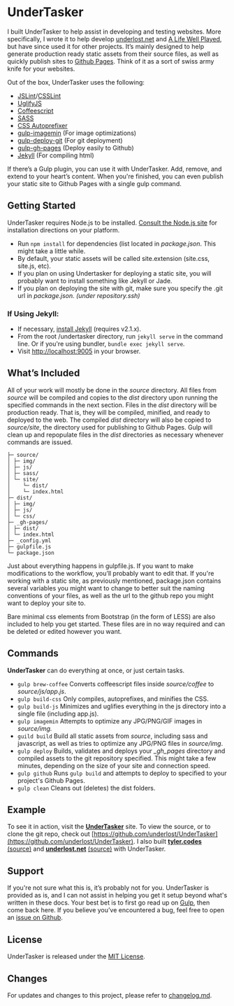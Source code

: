 # UnderTasker

I built UnderTasker to help assist in developing and testing websites. More specifically, I wrote it to help develop [underlost.net](underlost.net) and [A Life Well Played](alifewellplayed.com), but have since used it for other projects. It’s mainly designed to help generate production ready static assets from their source files, as well as quickly publish sites to [Github Pages](pages.github.com). Think of it as a sort of swiss army knife for your websites. 

Out of the box, UnderTasker uses the following:

*   [JSLint](http://www.jslint.com)/[CSSLint](csslint.net)
*   [UglifyJS](http://marijnhaverbeke.nl//uglifyjs)
*   [Coffeescript](http://coffeescript.org/)
*   [SASS](http://sass-lang.com/)
*   [CSS Autoprefixer](http://github.com/ai/autoprefixer)
*   [gulp-imagemin](https://www.npmjs.com/package/gulp-imagemin) (For image optimizations)
*   [gulp-deploy-git](https://www.npmjs.com/package/gulp-deploy-git) (For git deployment)
*   [gulp-gh-pages](https://www.npmjs.com/package/gulp-gh-pages) (Deploy easily to Github)
*   [Jekyll](http://jekyllrb.com/) (For compiling html)

If there’s a Gulp plugin, you can use it with UnderTasker. Add, remove, and extend to your heart’s content. When you&#39;re finished, you can even publish your static site to Github Pages with a single gulp command.

## Getting Started

UnderTasker requires Node.js to be installed. [Consult the Node.js site](http://nodejs.org/download/) for installation directions on your platform.

*  Run `npm install` for dependencies (list located in _package.json_. This might take a little while.
*  By default, your static assets will be called site.extension (site.css, site.js, etc).
*  If you plan on using Undertasker for deploying a static site, you will probably want to install something like Jekyll or Jade. 
*  If you plan on deploying the site with git, make sure you specify the .git url in _package.json. (under repository.ssh)_

### If Using Jekyll:

*   If necessary, [install Jekyll](http://jekyllrb.com/docs/installation) (requires v2.1.x).
*   From the root /undertasker directory, run `jekyll serve` in the command line. Or if you're using bundler, `bundle exec jekyll serve`.
*   Visit [http://localhost:9005](http://localhost:9005/) in your browser.

## What’s Included

All of your work will mostly be done in the _source_ directory. All files from _source_ will be compiled and copies to the _dist_ directory upon running the specified commands in the next section. Files in the _dist_ directory will be production ready. That is, they will be compiled, minified, and ready to deployed to the web. The compiled _dist_ directory will also be copied to _source/site_, the directory used for publishing to Github Pages. Gulp will clean up and repopulate files in the _dist_ directories as necessary whenever commands are issued.
  
```
├─ source/
│ ├─ img/
│ ├─ js/
│ ├─ sass/
│ └─ site/
│    └─ dist/
│    └─ index.html
├─ dist/
│ ├─ img/
│ ├─ js/
│ └─ css/
├─ _gh-pages/
│ ├─ dist/
│ └─ index.html
├─ _config.yml
├─ gulpfile.js
└─ package.json
```

Just about everything happens in gulpfile.js. If you want to make modifications to the workflow, you’ll probably want to edit that. If you&#39;re working with a static site, as previously mentioned, package.json contains several variables you might want to change to better suit the naming conventions of your files, as well as the url to the github repo you might want to deploy your site to.

Bare minimal css elements from Bootstrap (in the form of LESS) are also included to help you get started. These files are in no way required and can be deleted or edited however you want.

## Commands

**UnderTasker** can do everything at once, or just certain tasks. 

*   `gulp brew-coffee`
Converts coffeescript files inside _source/coffee_ to _source/js/app.js_. 
*   `gulp build-css`
Only compiles, autoprefixes, and minifies the CSS. 
*   `gulp build-js`
Minimizes and uglifies everything in the js directory into a single file (including app.js).
*   `gulp imagemin`
Attempts to optimize any JPG/PNG/GIF images in _source/img._
*   `guild build`
Build all static assets from _source_, including sass and javascript, as well as tries to optimize any JPG/PNG files in _source/img_.
*   `gulp deploy`
Builds, validates and deploys your *_gh_pages* directory and compiled assets to the git repository specified. This might take a few minutes, depending on the size of your site and connection speed.
*   `gulp github`
Runs `gulp build` and attempts to deploy to specified to your project's Github Pages.
*   `gulp clean`
Cleans out (deletes) the dist folders.

## Example

To see it in action, visit the [**UnderTasker**](http://tyler.codes/UnderTasker) site. To view the source, or to clone the git repo, check out [https://github.com/underlost/UnderTasker](https://github.com/underlost/UnderTasker). I also built [**tyler.codes**](http://tyler.codes/) [(source)](https://github.com/underlost/underlost.github.io) and [**underlost.net**](http://underlost.net/) [(source)](https://github.com/underlost/underlost.net) with UnderTasker.


## Support

If you&#39;re not sure what this is, it’s probably not for you. UnderTasker is provided as is, and I can not assist in helping you get it setup beyond what's written in these docs. Your best bet is to first go read up on [Gulp](http://gulpjs.com/), then come back here. If you believe you’ve encountered a bug, feel free to open an [issue on Github](https://github.com/underlost/UnderTasker/issues).


## License

UnderTasker is released under the [MIT License](https://github.com/underlost/UnderTasker/blob/master/LICENSE).


## Changes
For updates and changes to this project, please refer to [changelog.md](https://github.com/underlost/UnderTasker/blob/master/changelog.md).
